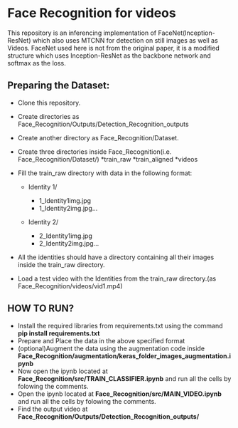 # Face Recognition for videos
This repository is an inferencing implementation of FaceNet(Inception-ResNet) which also uses MTCNN for detection on still images as well as Videos.
FaceNet used here is not from the original paper, it is a modified structure which uses Inception-ResNet as the backbone network and softmax as the loss.

## Preparing the Dataset:
* Clone this repository.
* Create directories as Face_Recognition/Outputs/Detection_Recognition_outputs
* Create another directory as Face_Recognition/Dataset.
* Create three directories inside Face_Recognition(i.e. Face_Recognition/Dataset/)
  *train_raw
  *train_aligned
  *videos
* Fill the train_raw directory with data in the following format:
  * Identity 1/
    * 1_Identity1img.jpg
    * 1_Identity2img.jpg...
    
  * Identity 2/
    * 2_Identity1img.jpg
    * 2_Identity2img.jpg...
    
* All the identities should have a directory containing all their images inside the train_raw directory.
* Load a test video with the Identities from the train_raw directory.(as Face_Recognition/videos/vid1.mp4)

## HOW TO RUN?

* Install the required libraries from requirements.txt using the command **pip install requirements.txt**
* Prepare and Place the data in the above specified format
* (optional)Augment the data using the augmentation code inside **Face_Recognition/augmentation/keras_folder_images_augmentation.ipynb**
* Now open the ipynb located at **Face_Recognition/src/TRAIN_CLASSIFIER.ipynb** and run all the cells by folowing the comments.
* Open the ipynb  located at **Face_Recognition/src/MAIN_VIDEO.ipynb** and run all the cells by folowing the comments.
* Find the output video at **Face_Recognition/Outputs/Detection_Recognition_outputs/**

